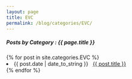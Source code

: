 ```yaml
---
layout: page
title: EVC
permalink: /blog/categories/EVC/
---
```


<h5> Posts by Category : {{ page.title }} </h5>

<div class="card">
{% for post in site.categories.EVC %}
 <li class="category-posts"><span>{{ post.date | date_to_string }}</span> &nbsp; <a href="{{ post.url }}">{{ post.title }}</a></li>
{% endfor %}
</div>
